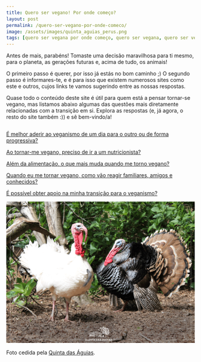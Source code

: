 ```yaml
---
title: Quero ser vegano! Por onde começo?
layout: post
permalink: /quero-ser-vegano-por-onde-comeco/
image: /assets/images/quinta_aguias_perus.png
tags: [quero ser vegana por onde começo, quero ser vegana, quero ser vegano, quero ser vegan, como ser vegana, como ser vegano, como ser vegan, como me tornar vegana, como me tornar vegano, como me tornar vegan, transição para o veganismo, caminho para o veganismo, quero ser vegetariana, quero ser vegetariano, como ser vegetariana, como ser vegetariano, como parar de comer carne, como deixar de comer carne]
---
```

Antes de mais, parabéns! Tomaste uma decisão maravilhosa para ti mesmo, para o planeta, as gerações futuras e, acima de tudo, os animais!

O primeiro passo é querer, por isso já estás no bom caminho ;) O segundo passo é informares-te, e é para isso que existem numerosos sites como este e outros, cujos links te vamos sugerindo entre as nossas respostas.

Quase todo o conteúdo deste site é útil para quem está a pensar tornar-se vegano, mas listamos abaixo algumas das questões mais diretamente relacionadas com a transição em si. Explora as respostas (e, já agora, o resto do site também :)) e sê bem-vindo/a!

<p class="question-list" style="padding-top:15px">
  <a href="/e-melhor-aderir-ao-veganismo-de-um-dia-para-o-outro-ou-de-forma-progressiva/">É melhor aderir ao veganismo de um dia para o outro ou de forma progressiva?</a>
</p>

<p class="question-list">
  <a href="/ao-tornar-me-vegano-preciso-de-ir-a-um-nutricionista/">Ao tornar-me vegano, preciso de ir a um nutricionista?</a>
</p>

<p class="question-list">
  <a href="/alem-da-alimentacao-o-que-mais-muda-quando-me-torno-vegano/">Além da alimentação, o que mais muda quando me torno vegano?</a>
</p>

<p class="question-list">
  <a href="/quando-eu-me-tornar-vegano-como-vao-reagir-familiares-amigos-e-conhecidos/">Quando eu me tornar vegano, como vão reagir familiares, amigos e conhecidos?</a>
</p>

<p class="question-list">
  <a href="/e-possivel-obter-apoio-na-minha-transicao-para-o-veganismo/">É possível obter apoio na minha transição para o veganismo?</a>
</p>

![[Foto de perus na Quinta das Águias]](/assets/images/quinta_aguias_perus.png "Perus na Quinta das Águias")

<div class="img-caption">Foto cedida pela <a href="https://www.facebook.com/associacaoquintadasaguias/photos/2288830611209364">Quinta das Águias</a>.</div>
